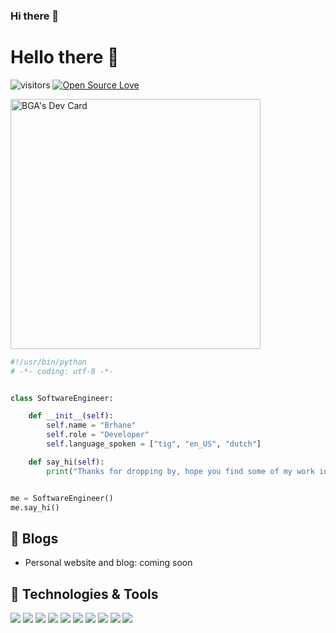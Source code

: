 ### Hi there 👋

<!--
**BSaxion/BSaxion** is a ✨ _special_ ✨ repository because its `README.md` (this file) appears on your GitHub profile.

Here are some ideas to get you started:

- 🔭 I’m currently working on ...
- 🌱 I’m currently learning ...
- 👯 I’m looking to collaborate on ...
- 🤔 I’m looking for help with ...
- 💬 Ask me about ...
- 📫 How to reach me: ...
- 😄 Pronouns: ...
- ⚡ Fun fact: ...
-->

# Hello there 👋

![visitors](https://visitor-badge.laobi.icu/badge?page_id=BSaxion.BSaxion)
[![Open Source Love](https://badges.frapsoft.com/os/v1/open-source.svg?v=102)](https://github.com/ellerbrock/open-source-badge/)

<a href="https://app.daily.dev/DailyDevTips"><img src="https://github.com/eri-bga/eri-bga/blob/master/devcard.svg" width="400" alt="BGA's Dev Card"/></a>



```python
#!/usr/bin/python
# -*- coding: utf-8 -*-


class SoftwareEngineer:

    def __init__(self):
        self.name = "Brhane"
        self.role = "Developer"
        self.language_spoken = ["tig", "en_US", "dutch"]

    def say_hi(self):
        print("Thanks for dropping by, hope you find some of my work interesting.")


me = SoftwareEngineer()
me.say_hi()
```

## 📝 Blogs

- Personal website and blog: coming soon


## 🔧 Technologies & Tools

![](https://img.shields.io/badge/OS-Linux-informational?style=flat&logo=linux&logoColor=white&color=6aa6f8)
![](https://img.shields.io/badge/Editor-VS_Code-informational?style=flat&logo=visual-studio-code&logoColor=white&color=6aa6f8)
![](https://img.shields.io/badge/Code-Python-informational?style=flat&logo=python&logoColor=white&color=6aa6f8)
![](https://img.shields.io/badge/Code-JavaScript-informational?style=flat&logo=javascript&logoColor=white&color=6aa6f8)
![](https://img.shields.io/badge/Code-React-informational?style=flat&logo=react&logoColor=white&color=6aa6f8)
![](https://img.shields.io/badge/Shell-Bash-informational?style=flat&logo=gnu-bash&logoColor=white&color=6aa6f8)
![](https://img.shields.io/badge/Tools-PostgreSQL-informational?style=flat&logo=postgresql&logoColor=white&color=6aa6f8)
![](https://img.shields.io/badge/Tools-Docker-informational?style=flat&logo=docker&logoColor=white&color=6aa6f8)
![](https://img.shields.io/badge/sveltejs-sveltejs?style=flat&logo=svelte&logoColor=white&color=6aa6f8)
![](https://img.shields.io/badge/PHP-php?style=flat&logo=php&logoColor=white&color=6aa6f8)


<!--
## &#x1f4c8; GitHub Stats

<a href="https://github.com/BSaxion/BSaxion">
  <img align="center" src="https://github-readme-stats.vercel.app/api/top-langs/?username=BSaxion&hide=c%2B%2B,c,matlab,assembly&title_color=6aa6f8&text_color=8a919a&icon_color=6aa6f8&bg_color=22272e" alt="Brhane's GitHub Stats" />
</a>

<a href="https://github.com/BSaxion/BSaxion">
  <img align="center" src="https://github-readme-stats.vercel.app/api?username=BSaxion&show_icons=true&line_height=27&count_private=true&title_color=6aa6f8&text_color=8a919a&icon_color=6aa6f8&bg_color=22272e" alt="Brhane's GitHub Stats" />
</a>

## 🏆 GitHub Trophies

[![trophy](https://github-profile-trophy.vercel.app/?username=BSaxion&theme=nord&column=7)](https://github.com/ryo-ma/github-profile-trophy)

<!--
## 🗂️ Highlight Projects

<a href="https://github.com/BSaxion/download-tweets">
  <img align="center" src="https://github-readme-stats.vercel.app/api/pin/?username=BSaxion&repo=download-tweets&show_icons=true&line_height=27&title_color=6aa6f8&text_color=8a919a&icon_color=6aa6f8&bg_color=22272e" alt="Download Tweets" />
</a>

<a href="https://github.com/BS/delete-multiple-repositories">
  <img align="center" src="https://github-readme-stats.vercel.app/api/pin/?username=BSaxion&repo=delete-multiple-repositories&show_icons=true&line_height=27&title_color=6aa6f8&text_color=8a919a&icon_color=6aa6f8&bg_color=22272e" alt="delete multiple repositories" />
</a>

 ## 👨‍💻 This week, I spent my time on:
<!--
[![zhenye's wakatime stats](https://github-readme-stats.vercel.app/api/wakatime?username=nazhenye&line_height=27&title_color=6aa6f8&text_color=8a919a&icon_color=6aa6f8&bg_color=22272e)](https://github.com/anuraghazra/github-readme-stats)
-->
